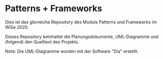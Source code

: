 # Patterns + Frameworks

Dies ist das glorreiche Repository des Moduls Patterns und Frameworks im WiSe 2020.

Dieses Repository beinhaltet die Planungsdokumente, UML-Diagramme und (folgend) den Quelltext des Projekts.

Note: Die UML-Diagramme wurden mit der Software "Dia" erstellt.
